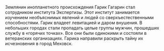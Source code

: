 <!--2017-02-16 19:21:52-->
Землянин инопланетного происхождения Гарик Гагарин стал сотрудником института Экспертизы. Этот институт занимается изучением необъяснимых явлений и людей со сверхъестественными способностями. Гарик владеет левитацией и даром внушения.
        В небольших городах стали пропадать целые группы мужчин, прошедших службу в «горячих точках». Все они были одинокими и состояли в ветеранских организациях. Гарика направили раскрыть тайну их исчезновения в город Меховск.